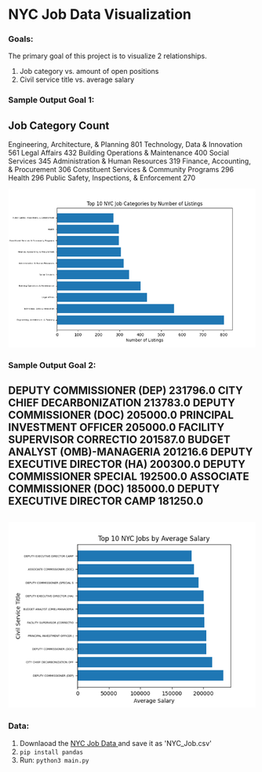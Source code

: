 # NYC Job Data Visualization


### Goals:
The primary goal of this project is to visualize 2 relationships.
1. Job category vs. amount of open positions 
2. Civil service title vs. average salary 

### Sample Output Goal 1:

Job Category                                   Count
------------------------------------------------------
Engineering, Architecture, & Planning           801
Technology, Data & Innovation                   561
Legal Affairs                                   432
Building Operations & Maintenance               400
Social Services                                 345
Administration & Human Resources                319
Finance, Accounting, & Procurement              306
Constituent Services & Community Programs       296
Health                                          296
Public Safety, Inspections, & Enforcement       270

![Figure 1](./assets/Top_10_By_Cat.png)

### Sample Output Goal 2:


DEPUTY COMMISSIONER (DEP)         231796.0
CITY CHIEF DECARBONIZATION        213783.0
DEPUTY COMMISSIONER (DOC)         205000.0
PRINCIPAL INVESTMENT OFFICER      205000.0
FACILITY SUPERVISOR CORRECTIO     201587.0
BUDGET ANALYST (OMB)-MANAGERIA    201216.6
DEPUTY EXECUTIVE DIRECTOR (HA)    200300.0
DEPUTY COMMISSIONER SPECIAL       192500.0
ASSOCIATE COMMISSIONER (DOC)      185000.0
DEPUTY EXECUTIVE DIRECTOR CAMP    181250.0
--- 
![Figure 2](./assets/Top_10_Salary.png)
--- 

### Data:
1. Downlaoad the [NYC Job Data ](https://data.cityofnewyork.us/City-Government/NYC-Jobs/kpav-sd4t/explore/query/SELECT%0A%20%20%60job_id%60%2C%0A%20%20%60agency%60%2C%0A%20%20%60posting_type%60%2C%0A%20%20%60number_of_positions%60%2C%0A%20%20%60business_title%60%2C%0A%20%20%60civil_service_title%60%2C%0A%20%20%60title_classification%60%2C%0A%20%20%60title_code_no%60%2C%0A%20%20%60level%60%2C%0A%20%20%60job_category%60%2C%0A%20%20%60full_time_part_time_indicator%60%2C%0A%20%20%60career_level%60%2C%0A%20%20%60salary_range_from%60%2C%0A%20%20%60salary_range_to%60%2C%0A%20%20%60salary_frequency%60%2C%0A%20%20%60work_location%60%2C%0A%20%20%60division_work_unit%60%2C%0A%20%20%60job_description%60%2C%0A%20%20%60minimum_qual_requirements%60%2C%0A%20%20%60preferred_skills%60%2C%0A%20%20%60additional_information%60%2C%0A%20%20%60to_apply%60%2C%0A%20%20%60hours_shift%60%2C%0A%20%20%60work_location_1%60%2C%0A%20%20%60recruitment_contact%60%2C%0A%20%20%60residency_requirement%60%2C%0A%20%20%60posting_date%60%2C%0A%20%20%60post_until%60%2C%0A%20%20%60posting_updated%60%2C%0A%20%20%60process_date%60/page/filter) and save it as 'NYC_Job.csv'
2. `` pip install pandas ``
3. Run:  `` python3 main.py ``

